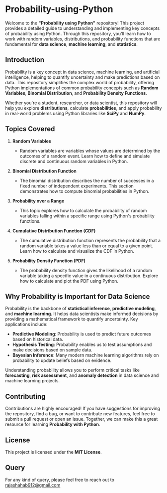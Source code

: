 # Probability-using-Python

Welcome to the **"Probability using Python"** repository! This project provides a detailed guide to understanding and implementing key concepts of probability using Python. Through this repository, you'll learn how to work with random variables, distributions, and probability functions that are fundamental for **data science**, **machine learning**, and **statistics**.

## Introduction

Probability is a key concept in data science, machine learning, and artificial intelligence, helping to quantify uncertainty and make predictions based on data. This repository simplifies the complex world of probability, offering Python implementations of common probability concepts such as **Random Variables**, **Binomial Distribution**, and **Probability Density Functions**.

Whether you're a student, researcher, or data scientist, this repository will help you explore **distributions**, calculate **probabilities**, and apply probability in real-world problems using Python libraries like **SciPy** and **NumPy**.

## Topics Covered

1. **Random Variables**
   - Random variables are variables whose values are determined by the outcomes of a random event. Learn how to define and simulate discrete and continuous random variables in Python.
   
2. **Binomial Distribution Function**
   - The binomial distribution describes the number of successes in a fixed number of independent experiments. This section demonstrates how to compute binomial probabilities in Python.

3. **Probability over a Range**
   - This topic explores how to calculate the probability of random variables falling within a specific range using Python's probability functions.

4. **Cumulative Distribution Function (CDF)**
   - The cumulative distribution function represents the probability that a random variable takes a value less than or equal to a given point. Learn how to calculate and visualize the CDF in Python.

5. **Probability Density Function (PDF)**
   - The probability density function gives the likelihood of a random variable taking a specific value in a continuous distribution. Explore how to calculate and plot the PDF using Python.

## Why Probability is Important for Data Science

Probability is the backbone of **statistical inference**, **predictive modeling**, and **machine learning**. It helps data scientists make informed decisions by providing a mathematical framework to quantify uncertainty. Key applications include:

- **Predictive Modeling**: Probability is used to predict future outcomes based on historical data.
- **Hypothesis Testing**: Probability enables us to test assumptions and make decisions based on sample data.
- **Bayesian Inference**: Many modern machine learning algorithms rely on probability to update beliefs based on evidence.

Understanding probability allows you to perform critical tasks like **forecasting**, **risk assessment**, and **anomaly detection** in data science and machine learning projects.

## Contributing

Contributions are highly encouraged! If you have suggestions for improving the repository, find a bug, or want to contribute new features, feel free to submit a pull request or open an issue. Together, we can make this a great resource for learning **Probability with Python**.

## License

This project is licensed under the **MIT License**.

## Query

For any kind of query, please feel free to reach out to rajashahab912@gmail.com
